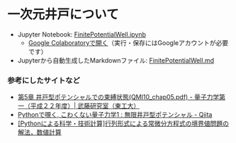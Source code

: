 # 一次元井戸について

- Jupyter Notebook: [FinitePotentialWell.ipynb](FinitePotentialWell.ipynb)
  - [Google Colaboratoryで開く](https://colab.research.google.com/github/YIsoda/QuantumMechanics-finitePotentialWell/blob/master/FinitePotentialWell.ipynb)（実行・保存にはGoogleアカウントが必要です）
- Jupyterから自動生成したMarkdownファイル: [FinitePotentialWell.md](FinitePotentialWell.md)

### 参考にしたサイトなど

- [第5章 井戸型ポテンシャルでの束縛状態(QMI10_chap05.pdf) - 量子力学第一（平成２２年度）| 武藤研究室（東工大）](http://www.th.phys.titech.ac.jp/~muto/lectures/QMI10/QMI10_chap05.pdf)
- [Pythonで覗く, こわくない量子力学1 : 無限井戸型ポテンシャル - Qiita](https://qiita.com/jabberwocky0139/items/136f34add9e522f2d3ff)
- [[Pythonによる科学・技術計算]行列形式による常微分方程式の境界値問題の解法，数値計算](https://qiita.com/sci_Haru/items/2d238fcadbe7990239df)
